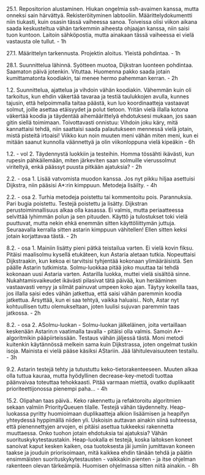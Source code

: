 25.1. Repositorion alustaminen. Hiukan ongelmia ssh-avaimen kanssa, mutta onneksi sain härvättyä. Rekisteröityminen labtooliin. Määrittelydokumentti niin tiukasti, kuin osasin tässä vaiheessa sanoa. Toiveissa olisi viikon aikana saada keskusteltua vähän tarkemmin aiheesta ohjaajan kanssa, niin saisi tuon kuntoon. Laitoin sähköpostia, mutta ainakaan tässä vaiheessa ei vielä vastausta ole tullut. - 1h

27.1. Määrittelyn tarkennusta. Projektin aloitus. Yleistä pohdintaa. - 1h

28.1. Suunnittelua lähinnä. Syötteen muotoa, Dijkstran luonteen pohdintaa. Saamaton päivä jotenkin. Vituttaa. Huomenna pakko saada jotain kumittamatonta koodiakin, tai menee hermo pahemman kerran. - 2h

1.2. Suunnittelua, ajattelua ja vihdoin vähän koodiakin. Vähemmän kuin oli tarkoitus, kun ehdin väkertää tavaraa ja testiä taulukkojen avulla, kunnes tajusin, että helpoimmalla taitaa päästä, kun luo koordinaatteja vastaavat solmut, joille asettaa etäisyydet ja polut tietoon. Yritän vielä illalla kotona väkertää koodia ja täydentää aihemäärittelyä ehdotuksesi mukaan, jos saan gitin siellä toimimaan. Toivottavasti onnistuu: Vihdoin joku käry, mitä kannattaisi tehdä, niin saattaisi saada palautukseen mennessä vielä jotain, mistä pisteitä irtoaisi! Viikko kun noin muuten meni vähän miten meni, kun ei mitään saanut kunnolla väännettyä ja olin viikonloppuna vielä kipeäkin - 6h

1.2. - vol 2. Täydennystä luokkiin ja testeihin. Homma tössähti ikävästi, kun rupesin pähkäilemään, miten järkeviten saan solmuille vierussolmut viriteltyä, enkä päässyt puusta pitkään ajatuksia? - 2h

2.2. - osa 1. Lisää vatvomista muodon kanssa. Jos nyt pikku hiljaa asettuisi Dijkstra, niin pääsisi A*:rin kimppuun. Metodeja lisäilty. - 4h

2.2. - osa 2. Turhia metodeja poistettu tai kommentoitu pois. Parannuksia. Pari bugia poistettu. Testejä poistettu ja lisätty. Dijkstran perustoiminnallisuus alkaa olla kasassa. Ei valmis, mutta periaatteessa selvittää lyhimmän polun ja sen pituuden. Käyttö ja tulostukset toki vielä puuttuvat, mutta nekin ehkä enemmän sitten käyttöliittymän juttuja. Seuraavalla kerralla sitten astarin kimppuun vähitellen! Ellen sitten keksi jotain korjattavaa tästä. - 2h

8.2. - osa 1. Mainiin lisätty pieni pätkä teistailua varten. Ei vielä kovin fiksu. Pitäisi maalisolmu kysellä etukäteen, kun Astaria aletaan tutkia. Nopeuttaisi Dijkstraakin, kun kekoa ei tarvitsisi tyhjentää kokonaan ylimääräisistä. Sen päälle Astarin tutkimista. Solmu-luokkaa pitää joko muuttaa tai tehdä kokonaan uusi Astaria varten. Astarilla luokka, muttei vielä sisältöä sinne. Nukahtamisvaikeudet ikävästi pilasivat tätä päivää, kun herääminen vastaavasti venyy ja silmät painuvat umpeen koko ajan. Täytyy kokeilla taas, jos illalla saisi edes vähän jatkettua, että saisi vähän paremmin koodia jatkettua. Ärsyttää, kun ei saa tehtyä, vaikka haluaisi.. Noh, Astar nyt kohtuullisen tuttu olemukseltaan, joten luulisi sujuvan paremmin taas jatkossa. - 2h

8.2. - osa 2. ASolmu-luokan - Solmu-luokan jälkeläinen, joita vertaillaan keskenään Astarin:n vaatimalla tavalla - pitäisi olla valmis. Samoin A*-algoritmikin pääpiirteissään. Testaus vähän jäljessä tästä. Moni metodi kuitenkin käytännössä melkein sama kuin Dijkstrassa, joten ongelmat tuskin isoja. Mainista ei vielä pääse käsiksi AStariin. Jää lähitulevaisuuteen testailu. - 3h

9.2. Astarin testejä tehty ja tutustuttu keko-tietorakenteeseen. Muuten alkaa olla tuttua kauraa, mutta hyödyllinen decrease-key-metodi tuottaa päänvaivaa toteuttaa tehokkaasti. Pitää varmaan miettiä, ovatko duplikaatit prioriteettijonossa pienempi paha... - 4h

15.2. Olipahan taas päivä.. Keko rakennettu ja refaktoroitu algoritmien sekaan valmiin PriorityQueuen tilalle. Testejä vähän täydennelty. Heap-luokassa pyritty huomioimaan duplikaatteja alkion lisäämisen ja heapifyn yhteydessä hyppimällä niiden yli. Uskoisin auttavan ainakin siinä suhteessa, että pienennettyjen arvojen, ei pitäisi asettua tukkeeksi rakennetta muuttaessa. Onko tuohon jotain ehdotuksia tai ajatuksia? Vähän suorituskykytestaustakin. Heap-luokalla ei testejä, koska laitoksen koneet sanoivat kaput kesken kaiken, osa tuotoksesta jäi jumiin jumittavan koneen taakse ja jouduin priorisoimaan, mitä kaikkea ehdin tänään tehdä ja päätin ensimmäisten suorituskykytestausten - vaikkakin pienten - ja itse ohjelman rakenteen olevan tärkeämpiä. Huomisen ohjelmassa sitten niitä ainakin. - 8h
